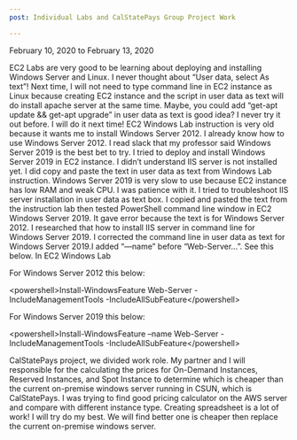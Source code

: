 ```yaml
---
post: Individual Labs and CalStatePays Group Project Work

---
```


February 10, 2020 to February 13, 2020

EC2 Labs are very good to be learning about deploying and installing Windows Server and Linux. I never thought about “User data, select As text”! Next time, I will not need to type command line in EC2 instance as Linux because creating EC2 instance and the script in user data as text will do install apache server at the same time. Maybe, you could add “get-apt update && get-apt upgrade” in user data as text is good idea? I never try it out before. I will do it next time! EC2 Windows Lab instruction is very old because it wants me to install Windows Server 2012. I already know how to use Windows Server 2012. I read slack that my professor said Windows Server 2019 is the best bet to try. I tried to deploy and install Windows Server 2019 in EC2 instance. I didn’t understand IIS server is not installed yet. I did copy and paste the text in user data as text from Windows Lab instruction. Windows Server 2019 is very slow to use because EC2 instance has low RAM and weak CPU. I was patience with it. I tried to troubleshoot IIS server installation in user data as text box. I copied and pasted the text from the instruction lab then tested PowerShell command line window in EC2 Windows Server 2019. It gave error because the text is for Windows Server 2012. I researched that how to install IIS server in command line for Windows Server 2019. I corrected the command line in user data as text for Windows Server 2019.I added “—name” before “Web-Server…”. See this below.
In EC2 Windows Lab

For Windows Server 2012 this below:

&lt;powershell&gt;Install-WindowsFeature Web-Server -IncludeManagementTools -IncludeAllSubFeature&lt;/powershell&gt;

For Windows Server 2019 this below:

&lt;powershell&gt;Install-WindowsFeature –name Web-Server -IncludeManagementTools -IncludeAllSubFeature&lt;/powershell&gt;

CalStatePays project, we divided work role. My partner and I will responsible for the calculating the prices for On-Demand Instances, Reserved Instances, and Spot Instance to determine which is cheaper than the current on-premise windows server running in CSUN, which is CalStatePays. I was trying to find good pricing calculator on the AWS server and compare with different instance type. Creating spreadsheet is a lot of work! I will try do my best. We will find better one is cheaper then replace the current on-premise windows server.
